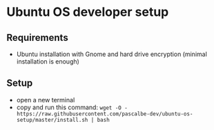 # Ubuntu OS developer setup

## Requirements

- Ubuntu installation with Gnome and hard drive encryption (minimal installation is enough)

## Setup

- open a new terminal
- copy and run this command: `wget -O - https://raw.githubusercontent.com/pascalbe-dev/ubuntu-os-setup/master/install.sh | bash`
